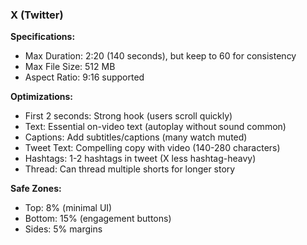 ### X (Twitter)

**Specifications:**

- Max Duration: 2:20 (140 seconds), but keep to 60 for consistency
- Max File Size: 512 MB
- Aspect Ratio: 9:16 supported

**Optimizations:**

- First 2 seconds: Strong hook (users scroll quickly)
- Text: Essential on-video text (autoplay without sound common)
- Captions: Add subtitles/captions (many watch muted)
- Tweet Text: Compelling copy with video (140-280 characters)
- Hashtags: 1-2 hashtags in tweet (X less hashtag-heavy)
- Thread: Can thread multiple shorts for longer story

**Safe Zones:**

- Top: 8% (minimal UI)
- Bottom: 15% (engagement buttons)
- Sides: 5% margins
